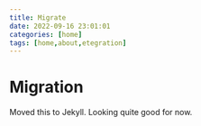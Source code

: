 ```yaml
---
title: Migrate
date: 2022-09-16 23:01:01
categories: [home]
tags: [home,about,etegration]
---
```


# Migration
Moved this to Jekyll. Looking quite good for now.